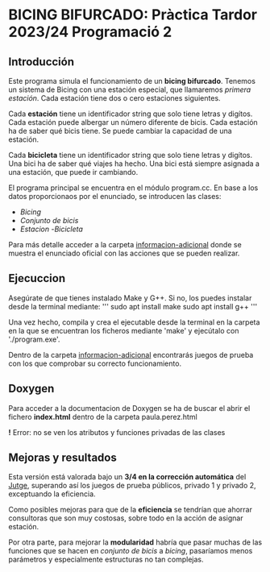 # BICING BIFURCADO: Pràctica Tardor 2023/24 Programació 2

## Introducción 

Este programa simula el funcionamiento de un **bicing bifurcado**. Tenemos un sistema de Bicing con una estación especial, que llamaremos _primera estación_. Cada estación tiene dos o cero estaciones siguientes.

Cada **estación** tiene un identificador string que solo tiene letras y digítos. Cada estación puede albergar un número diferente de bicis. Cada estación ha de saber qué bicis tiene. Se puede cambiar la capacidad de una estación.

Cada **bicicleta** tiene un identificador string que solo tiene letras y digítos. Una bici ha de saber qué viajes ha hecho. Una bici está siempre asignada a una estación, que puede ir cambiando.

El programa principal se encuentra en el módulo program.cc. En base a los datos proporcionaos por el enunciado, se introducen las clases:
- _Bicing_
- _Conjunto de bicis_
- _Estacion_
-_Bicicleta_

Para más detalle acceder a la carpeta [informacion-adicional](https://github.com/paulsssp/practica-pro2-bicing/tree/main/informacion-adicional) donde se muestra el enunciado oficial con las acciones que se pueden realizar.

## Ejecuccion
Asegúrate de que tienes instalado Make y G++. Si no, los puedes instalar desde la terminal mediante:
'''
sudo apt install make
sudo apt install g++
'''

Una vez hecho, compila y crea el ejecutable desde la terminal en la carpeta en la que se encuentran los ficheros mediante 'make' y ejecútalo con './program.exe'.

Dentro de la carpeta [informacion-adicional](https://github.com/paulsssp/practica-pro2-bicing/tree/main/informacion-adicional) encontrarás juegos de prueba con los que comprobar su correcto funcionamiento.

## Doxygen

Para acceder a la documentacion de Doxygen se ha de buscar el abrir el fichero **index.html** dentro de la carpeta paula.perez.html

**!** Error: no se ven los atributos y funciones privadas de las clases

## Mejoras y resultados

Esta versión está valorada bajo un **3/4 en la corrección automática** del [Jutge](https://jutge.org/), superando así los juegos de prueba públicos, privado 1 y privado 2, exceptuando la eficiencia.

Como posibles mejoras para que de la **eficiencia** se tendrían que ahorrar consultoras que son muy costosas, sobre todo en la acción de asignar estación.

Por otra parte, para mejorar la **modularidad** habría que pasar muchas de las funciones que se hacen en _conjunto de bicis_ a _bicing_, pasaríamos menos parámetros y especialmente estructuras no tan complejas.
